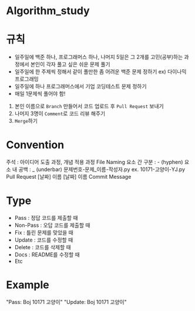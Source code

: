 # Algorithm_study
# 규칙
- 일주일에 백준 하나, 프로그래머스 하나, 나머지 5일은 그 2개를 고민(공부)하는 과정에서 본인이 각자 풀고 싶은 쉬운 문제 풀기
- 일주일에 한 주제씩 정해서 같이 풀만한 좀 어려운 백준 문제 정하기 ex) 다이나믹 프로그래밍
- 일주일에 하나 프로그래머스에서 기업 코딩테스트 문제 정하기
- 매일 1문제씩 풀어야 함!
1. 본인 이름으로 ```Branch``` 만들어서 코드 업로드 후 ```Pull Request``` 보내기
2. 나머지 3명이 ```Comment```로 코드 리뷰 해주기
3. ```Merge```하기

# Convention
주석 : 아이디어 도출 과정, 개념 적용 과정
File Naming
요소 간 구분 : - (hyphen)
요소 내 공백 : _ (underbar)
문제번호-문제_이름-작성자.py ex. 10171-고양이-YJ.py
Pull Request
[날짜] 이름
[날짜] 이름
Commit Message
# Type
- Pass  : 정답 코드를 제출할 때
- Non-Pass : 오답 코드를 제출할 때
- Fix   : 틀린 문제를 맞았을 때
- Update : 코드를 수정할 때
- Delete : 코드를 삭제할 때
- Docs  : README를 수정할 때
- Etc

# Example
"Pass: Boj 10171 고양이"
"Update: Boj 10171 고양이"
